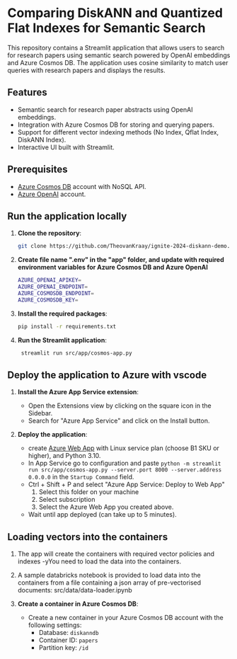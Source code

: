 # Comparing DiskANN and Quantized Flat Indexes for Semantic Search

This repository contains a Streamlit application that allows users to search for research papers using semantic search powered by OpenAI embeddings and Azure Cosmos DB. The application uses cosine similarity to match user queries with research papers and displays the results.

## Features

- Semantic search for research paper abstracts using OpenAI embeddings.
- Integration with Azure Cosmos DB for storing and querying papers.
- Support for different vector indexing methods (No Index, Qflat Index, DiskANN Index).
- Interactive UI built with Streamlit.

## Prerequisites

- [Azure Cosmos DB](https://azure.microsoft.com/services/cosmos-db/) account with NoSQL API.
- [Azure OpenAI](https://azure.microsoft.com/products/ai-services/openai-service) account.

## Run the application locally

1. **Clone the repository**:
   ```sh
   git clone https://github.com/TheovanKraay/ignite-2024-diskann-demo.git
   ```

1. **Create file name ".env" in the "app" folder, and update with required environment variables for Azure Cosmos DB and Azure OpenAI**

   ```sh
   AZURE_OPENAI_APIKEY=
   AZURE_OPENAI_ENDPOINT=
   AZURE_COSMOSDB_ENDPOINT=
   AZURE_COSMOSDB_KEY=
   ```
   
1. **Install the required packages**:
   ```sh
   pip install -r requirements.txt
   ```
   
2. **Run the Streamlit application**:
   ```sh
    streamlit run src/app/cosmos-app.py
    ```

## Deploy the application to Azure with vscode

1. **Install the Azure App Service extension**:
   - Open the Extensions view by clicking on the square icon in the Sidebar.
   - Search for "Azure App Service" and click on the Install button.

2. **Deploy the application**:
   - create [Azure Web App](https://learn.microsoft.com/azure/app-service/overview) with Linux service plan (choose B1 SKU or higher), and Python 3.10.
   - In App Service go to configuration and paste `python -m streamlit run src/app/cosmos-app.py --server.port 8000 --server.address 0.0.0.0` in the `Startup Command` field.
   - Ctrl + Shift + P and select "Azure App Service: Deploy to Web App"
      1. Select this folder on your machine
      2. Select subscription
      3. Select the Azure Web App you created above.
   - Wait until app deployed (can take up to 5 minutes).

## Loading vectors into the containers

1. The app will create the containers with required vector policies and indexes -yYou need to load the data into the containers.
2. A sample databricks notebook is provided to load data into the containers from a file containing a json array of pre-vectorised documents: src/data/data-loader.ipynb

1. **Create a container in Azure Cosmos DB**:
   - Create a new container in your Azure Cosmos DB account with the following settings:
     - Database: `diskanndb`
     - Container ID: `papers`
     - Partition key: `/id`

   